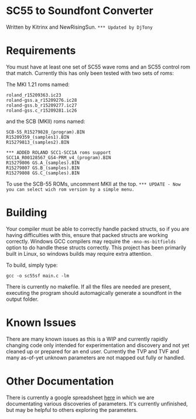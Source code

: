 # SC55 to Soundfont Converter
Written by Kitrinx and NewRisingSun. ```*** Updated by DjTony```


# Requirements
You must have at least one set of SC55 wave roms and an SC55 control rom that match. Currently this has only been tested with two sets of roms:

The MKI 1.21 roms named:

```
roland_r15209363.ic23
roland-gss.a_r15209276.ic28
roland-gss.b_r15209277.ic27
roland-gss.c_r15209281.ic26
```

and the SCB (MKII) roms named:

```
SCB-55_R15279828_(program).BIN
R15209359_(samples1).BIN
R15279813_(samples2).BIN
```

```
*** ADDED ROLAND SCC1-SCC1A roms support
SCC1A_R00128567_GS4-PRM_v4_(program).BIN
R15279806 GS.A_(samples).BIN
R15279807 GS.B_(samples).BIN
R15279808 GS.C_(samples).BIN
```


To use the SCB-55 ROMs, uncomment MKII at the top. ```*** UPDATE - Now you can select wich rom version by a simple menu.```


# Building
Your compiler must be able to correctly handle packed structs, so if you are having difficulties with this, ensure that packed structs are working correctly. Windows GCC compilers may require the `-mno-ms-bitfields` option to do handle these structs correctly. This project has been primarily built in Linux, so windows builds may require extra attention.

To build, simply type:

`gcc -o sc55sf main.c -lm`

There is currently no makefile. If all the files are needed are present, executing the program should automagically generate a soundfont in the output folder.


# Known Issues
There are many known issues as this is a WIP and currently rapidly changing code only intended for experimentation and discovery and not yet cleaned up or prepared for an end user. Currently the TVP and TVF and many as-of-yet unknown parameters are not mapped out fully or handled.


# Other Documentation
There is currently a google spreadsheet [here](https://docs.google.com/spreadsheets/d/13LyKT-0czQfSz1jF42GhiQShXHAfGFzOqpFD5J0UZf0/edit?usp=sharing) in which we are documentating various discoveries of parameters. It's currently unfinished, but may be helpful to others exploring the parameters.

